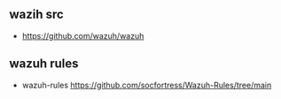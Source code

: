 ## wazih src
- https://github.com/wazuh/wazuh


## wazuh rules
- wazuh-rules https://github.com/socfortress/Wazuh-Rules/tree/main

